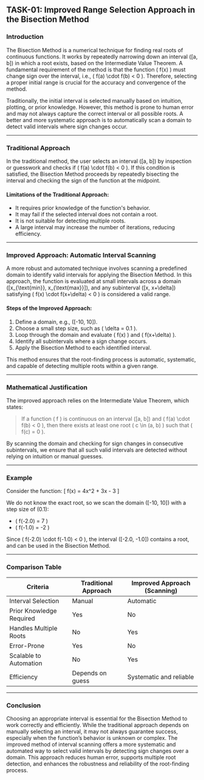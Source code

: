 ## **TASK-01: Improved Range Selection Approach in the Bisection Method**

### Introduction

The Bisection Method is a numerical technique for finding real roots of continuous functions. It works by repeatedly narrowing down an interval \([a, b]\) in which a root exists, based on the Intermediate Value Theorem. A fundamental requirement of the method is that the function \( f(x) \) must change sign over the interval, i.e., \( f(a) \cdot f(b) < 0 \). Therefore, selecting a proper initial range is crucial for the accuracy and convergence of the method.

Traditionally, the initial interval is selected manually based on intuition, plotting, or prior knowledge. However, this method is prone to human error and may not always capture the correct interval or all possible roots. A better and more systematic approach is to automatically scan a domain to detect valid intervals where sign changes occur.

---

### Traditional Approach

In the traditional method, the user selects an interval \([a, b]\) by inspection or guesswork and checks if \( f(a) \cdot f(b) < 0 \). If this condition is satisfied, the Bisection Method proceeds by repeatedly bisecting the interval and checking the sign of the function at the midpoint.

#### Limitations of the Traditional Approach:
- It requires prior knowledge of the function's behavior.
- It may fail if the selected interval does not contain a root.
- It is not suitable for detecting multiple roots.
- A large interval may increase the number of iterations, reducing efficiency.

---

### Improved Approach: Automatic Interval Scanning

A more robust and automated technique involves scanning a predefined domain to identify valid intervals for applying the Bisection Method. In this approach, the function is evaluated at small intervals across a domain \([x_{\text{min}}, x_{\text{max}}]\), and any subinterval \([x, x+\delta]\) satisfying \( f(x) \cdot f(x+\delta) < 0 \) is considered a valid range.

#### Steps of the Improved Approach:
1. Define a domain, e.g., \([-10, 10]\).
2. Choose a small step size, such as \( \delta = 0.1 \).
3. Loop through the domain and evaluate \( f(x) \) and \( f(x+\delta) \).
4. Identify all subintervals where a sign change occurs.
5. Apply the Bisection Method to each identified interval.

This method ensures that the root-finding process is automatic, systematic, and capable of detecting multiple roots within a given range.

---

### Mathematical Justification

The improved approach relies on the Intermediate Value Theorem, which states:

> If a function \( f \) is continuous on an interval \([a, b]\) and \( f(a) \cdot f(b) < 0 \), then there exists at least one root \( c \in (a, b) \) such that \( f(c) = 0 \).

By scanning the domain and checking for sign changes in consecutive subintervals, we ensure that all such valid intervals are detected without relying on intuition or manual guesses.

---

### Example

Consider the function:
\[
f(x) = 4x^2 + 3x - 3
\]

We do not know the exact root, so we scan the domain \([-10, 10]\) with a step size of \(0.1\):

- \( f(-2.0) = 7 \)
- \( f(-1.0) = -2 \)

Since \( f(-2.0) \cdot f(-1.0) < 0 \), the interval \([-2.0, -1.0]\) contains a root, and can be used in the Bisection Method.

---

### Comparison Table

| Criteria                        | Traditional Approach       | Improved Approach (Scanning)     |
|--------------------------------|----------------------------|----------------------------------|
| Interval Selection             | Manual                     | Automatic                        |
| Prior Knowledge Required       | Yes                        | No                               |
| Handles Multiple Roots         | No                         | Yes                              |
| Error-Prone                    | Yes                        | No                               |
| Scalable to Automation         | No                         | Yes                              |
| Efficiency                     | Depends on guess           | Systematic and reliable          |

---

### Conclusion

Choosing an appropriate interval is essential for the Bisection Method to work correctly and efficiently. While the traditional approach depends on manually selecting an interval, it may not always guarantee success, especially when the function’s behavior is unknown or complex. The improved method of interval scanning offers a more systematic and automated way to select valid intervals by detecting sign changes over a domain. This approach reduces human error, supports multiple root detection, and enhances the robustness and reliability of the root-finding process.
